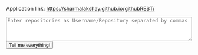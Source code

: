 Application link: https://sharmalakshay.github.io/githubREST/

<form action="#" method="post">
  <textarea name="repos" rows="4" style="width:100%" placeholder="Enter repositories as Username/Repository separated by commas"></textarea>
  <br>
  <input type="submit" name="submit" value="Tell me everything!"/>
</form>
